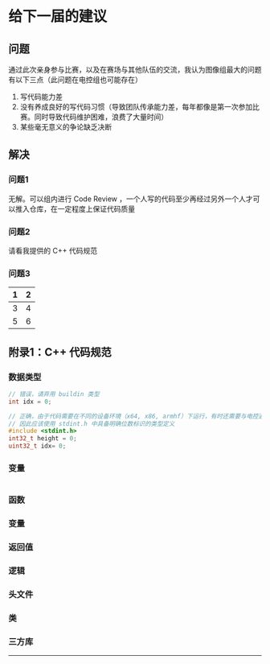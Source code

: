 
# 给下一届的建议

## 问题
通过此次亲身参与比赛，以及在赛场与其他队伍的交流，我认为图像组最大的问题有以下三点（此问题在电控组也可能存在）
1. 写代码能力差
2. 没有养成良好的写代码习惯（导致团队传承能力差，每年都像是第一次参加比赛。同时导致代码维护困难，浪费了大量时间）
3. 某些毫无意义的争论缺乏决断

## 解决
### 问题1
无解。可以组内进行 Code Review ，一个人写的代码至少再经过另外一个人才可以推入仓库，在一定程度上保证代码质量
### 问题2
请看我提供的 C++ 代码规范
### 问题3

|1|2|
|-|-|
|3|4|
|5|6|


## 附录1：C++ 代码规范
### 数据类型
```C++
// 错误，请弃用 buildin 类型
int idx = 0;

// 正确，由于代码需要在不同的设备环境（x64, x86, armhf）下运行，有时还需要与电控通信
// 因此应该使用 stdint.h 中具备明确位数标识的类型定义
#include <stdint.h>
int32_t height = 0;
uint32_t idx= 0;

```

### 变量
```C++

```


### 函数

### 变量

### 返回值

### 逻辑

### 头文件

### 类

### 三方库

-----
